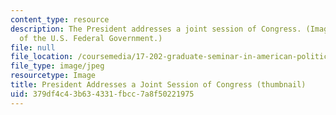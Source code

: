 ```yaml
---
content_type: resource
description: The President addresses a joint session of Congress. (Image courtesy
  of the U.S. Federal Government.)
file: null
file_location: /coursemedia/17-202-graduate-seminar-in-american-politics-ii-spring-2010/379df4c43b634331fbcc7a8f50221975_17-202s10-th.jpg
file_type: image/jpeg
resourcetype: Image
title: President Addresses a Joint Session of Congress (thumbnail)
uid: 379df4c4-3b63-4331-fbcc-7a8f50221975
---
```

